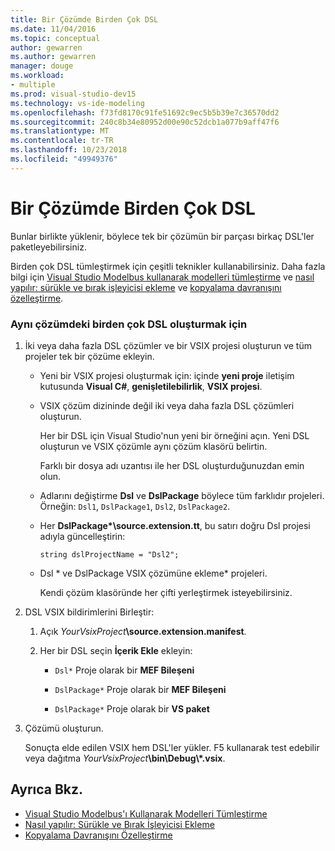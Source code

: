 ```yaml
---
title: Bir Çözümde Birden Çok DSL
ms.date: 11/04/2016
ms.topic: conceptual
author: gewarren
ms.author: gewarren
manager: douge
ms.workload:
- multiple
ms.prod: visual-studio-dev15
ms.technology: vs-ide-modeling
ms.openlocfilehash: f73fd8170c91fe51692c9ec5b5b39e7c36570dd2
ms.sourcegitcommit: 240c8b34e80952d00e90c52dcb1a077b9aff47f6
ms.translationtype: MT
ms.contentlocale: tr-TR
ms.lasthandoff: 10/23/2018
ms.locfileid: "49949376"
---
```

# <a name="multiple-dsls-in-one-solution"></a>Bir Çözümde Birden Çok DSL
Bunlar birlikte yüklenir, böylece tek bir çözümün bir parçası birkaç DSL'ler paketleyebilirsiniz.

 Birden çok DSL tümleştirmek için çeşitli teknikler kullanabilirsiniz. Daha fazla bilgi için [Visual Studio Modelbus kullanarak modelleri tümleştirme](../modeling/integrating-models-by-using-visual-studio-modelbus.md) ve [nasıl yapılır: sürükle ve bırak işleyicisi ekleme](../modeling/how-to-add-a-drag-and-drop-handler.md) ve [kopyalama davranışını özelleştirme](../modeling/customizing-copy-behavior.md).

### <a name="to-build-more-than-one-dsl-in-the-same-solution"></a>Aynı çözümdeki birden çok DSL oluşturmak için

1. İki veya daha fazla DSL çözümler ve bir VSIX projesi oluşturun ve tüm projeler tek bir çözüme ekleyin.

   -   Yeni bir VSIX projesi oluşturmak için: içinde **yeni proje** iletişim kutusunda **Visual C#**, **genişletilebilirlik**, **VSIX projesi**.

   -   VSIX çözüm dizininde değil iki veya daha fazla DSL çözümleri oluşturun.

        Her bir DSL için Visual Studio'nun yeni bir örneğini açın. Yeni DSL oluşturun ve VSIX çözümle aynı çözüm klasörü belirtin.

        Farklı bir dosya adı uzantısı ile her DSL oluşturduğunuzdan emin olun.

   -   Adlarını değiştirme **Dsl** ve **DslPackage** böylece tüm farklıdır projeleri. Örneğin: `Dsl1`, `DslPackage1`, `Dsl2`, `DslPackage2`.

   -   Her **DslPackage\*\source.extension.tt**, bu satırı doğru Dsl projesi adıyla güncelleştirin:

        `string dslProjectName = "Dsl2";`

   -   Dsl * ve DslPackage VSIX çözümüne ekleme\* projeleri.

        Kendi çözüm klasöründe her çifti yerleştirmek isteyebilirsiniz.

2. DSL VSIX bildirimlerini Birleştir:

   1.  Açık _YourVsixProject_**\source.extension.manifest**.

   2.  Her bir DSL seçin **İçerik Ekle** ekleyin:

       -   `Dsl*` Proje olarak bir **MEF Bileşeni**

       -   `DslPackage*` Proje olarak bir **MEF Bileşeni**

       -   `DslPackage*` Proje olarak bir **VS paket**

3. Çözümü oluşturun.

   Sonuçta elde edilen VSIX hem DSL'ler yükler. F5 kullanarak test edebilir veya dağıtma _YourVsixProject_**\bin\Debug\\\*.vsix**.

## <a name="see-also"></a>Ayrıca Bkz.

- [Visual Studio Modelbus'ı Kullanarak Modelleri Tümleştirme](../modeling/integrating-models-by-using-visual-studio-modelbus.md)
- [Nasıl yapılır: Sürükle ve Bırak İşleyicisi Ekleme](../modeling/how-to-add-a-drag-and-drop-handler.md)
- [Kopyalama Davranışını Özelleştirme](../modeling/customizing-copy-behavior.md)